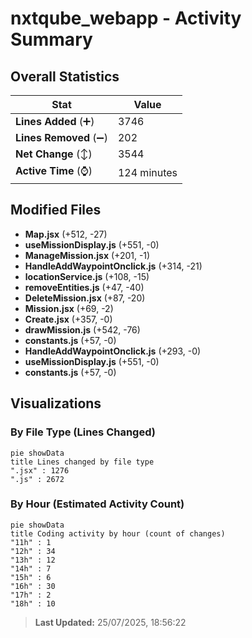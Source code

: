 # nxtqube_webapp - Activity Summary 

## Overall Statistics

| Stat                   | Value                                                             |
| ---------------------- | ----------------------------------------------------------------- |
| **Lines Added** (➕)   | 3746                                          |
| **Lines Removed** (➖) | 202                                        |
| **Net Change** (↕)    | 3544                |
| **Active Time** (⌚)   | 124 minutes |


## Modified Files
- **Map.jsx** (+512, -27)
- **useMissionDisplay.js** (+551, -0)
- **ManageMission.jsx** (+201, -1)
- **HandleAddWaypointOnclick.js** (+314, -21)
- **locationService.js** (+108, -15)
- **removeEntities.js** (+47, -40)
- **DeleteMission.jsx** (+87, -20)
- **Mission.jsx** (+69, -2)
- **Create.jsx** (+357, -0)
- **drawMission.js** (+542, -76)
- **constants.js** (+57, -0)
- **HandleAddWaypointOnclick.js** (+293, -0)
- **useMissionDisplay.js** (+551, -0)
- **constants.js** (+57, -0)

## Visualizations

### By File Type (Lines Changed)

```mermaid
pie showData
title Lines changed by file type
".jsx" : 1276
".js" : 2672
```

### By Hour (Estimated Activity Count)

```mermaid
pie showData
title Coding activity by hour (count of changes)
"11h" : 1
"12h" : 34
"13h" : 12
"14h" : 7
"15h" : 6
"16h" : 30
"17h" : 2
"18h" : 10
```


> **Last Updated:** 25/07/2025, 18:56:22